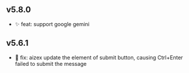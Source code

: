 ## v5.8.0

- ✨ feat: support google gemini

## v5.6.1

- 🐛 fix: aizex update the element of submit button, causing Ctrl+Enter failed to submit the message
